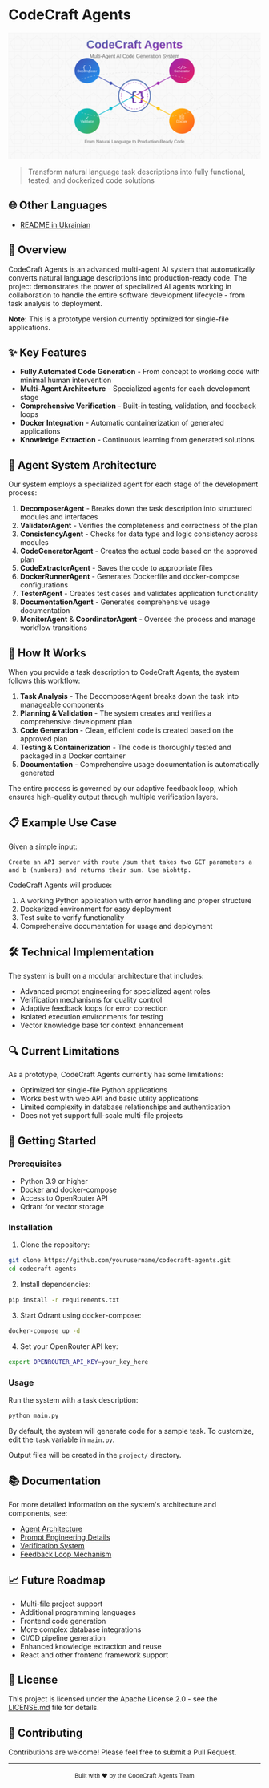 # CodeCraft Agents

![CodeCraft Agents Banner](assets/logo.svg)


> Transform natural language task descriptions into fully functional, tested, and dockerized code solutions

## 🌐 Other Languages

- [README in Ukrainian](readme.uk.md)

## 🚀 Overview

CodeCraft Agents is an advanced multi-agent AI system that automatically converts natural language descriptions into production-ready code. The project demonstrates the power of specialized AI agents working in collaboration to handle the entire software development lifecycle - from task analysis to deployment.

**Note:** This is a prototype version currently optimized for single-file applications.

## ✨ Key Features

- **Fully Automated Code Generation** - From concept to working code with minimal human intervention
- **Multi-Agent Architecture** - Specialized agents for each development stage
- **Comprehensive Verification** - Built-in testing, validation, and feedback loops
- **Docker Integration** - Automatic containerization of generated applications
- **Knowledge Extraction** - Continuous learning from generated solutions

## 🤖 Agent System Architecture

Our system employs a specialized agent for each stage of the development process:

1. **DecomposerAgent** - Breaks down the task description into structured modules and interfaces
2. **ValidatorAgent** - Verifies the completeness and correctness of the plan
3. **ConsistencyAgent** - Checks for data type and logic consistency across modules
4. **CodeGeneratorAgent** - Creates the actual code based on the approved plan
5. **CodeExtractorAgent** - Saves the code to appropriate files
6. **DockerRunnerAgent** - Generates Dockerfile and docker-compose configurations
7. **TesterAgent** - Creates test cases and validates application functionality
8. **DocumentationAgent** - Generates comprehensive usage documentation
9. **MonitorAgent** & **CoordinatorAgent** - Oversee the process and manage workflow transitions

## 🔄 How It Works

When you provide a task description to CodeCraft Agents, the system follows this workflow:

1. **Task Analysis** - The DecomposerAgent breaks down the task into manageable components
2. **Planning & Validation** - The system creates and verifies a comprehensive development plan
3. **Code Generation** - Clean, efficient code is created based on the approved plan
4. **Testing & Containerization** - The code is thoroughly tested and packaged in a Docker container
5. **Documentation** - Comprehensive usage documentation is automatically generated

The entire process is governed by our adaptive feedback loop, which ensures high-quality output through multiple verification layers.

## 📋 Example Use Case

Given a simple input:

```
Create an API server with route /sum that takes two GET parameters a and b (numbers) and returns their sum. Use aiohttp.
```

CodeCraft Agents will produce:

1. A working Python application with error handling and proper structure
2. Dockerized environment for easy deployment
3. Test suite to verify functionality
4. Comprehensive documentation for usage and deployment

## 🛠️ Technical Implementation

The system is built on a modular architecture that includes:

- Advanced prompt engineering for specialized agent roles
- Verification mechanisms for quality control
- Adaptive feedback loops for error correction
- Isolated execution environments for testing
- Vector knowledge base for context enhancement

## 🔍 Current Limitations

As a prototype, CodeCraft Agents currently has some limitations:

- Optimized for single-file Python applications
- Works best with web API and basic utility applications
- Limited complexity in database relationships and authentication
- Does not yet support full-scale multi-file projects

## 🚀 Getting Started

### Prerequisites

- Python 3.9 or higher
- Docker and docker-compose
- Access to OpenRouter API
- Qdrant for vector storage

### Installation

1. Clone the repository:
```bash
git clone https://github.com/yourusername/codecraft-agents.git
cd codecraft-agents
```

2. Install dependencies:
```bash
pip install -r requirements.txt
```

3. Start Qdrant using docker-compose:
```bash
docker-compose up -d
```

4. Set your OpenRouter API key:
```bash
export OPENROUTER_API_KEY=your_key_here
```

### Usage

Run the system with a task description:

```bash
python main.py
```

By default, the system will generate code for a sample task. To customize, edit the `task` variable in `main.py`.

Output files will be created in the `project/` directory.

## 📚 Documentation

For more detailed information on the system's architecture and components, see:

- [Agent Architecture](docs/agent-architecture.md)
- [Prompt Engineering Details](docs/prompts.md)
- [Verification System](docs/verification.md)
- [Feedback Loop Mechanism](docs/feedback-loop.md)


## 📈 Future Roadmap

- Multi-file project support
- Additional programming languages
- Frontend code generation
- More complex database integrations
- CI/CD pipeline generation
- Enhanced knowledge extraction and reuse
- React and other frontend framework support

## 📄 License

This project is licensed under the Apache License 2.0 - see the [LICENSE.md](LICENSE.md) file for details.

## 🤝 Contributing

Contributions are welcome! Please feel free to submit a Pull Request.

---

<p align="center">
  <small>Built with ❤️ by the CodeCraft Agents Team</small>
</p>
